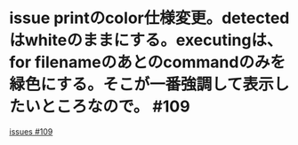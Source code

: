# issue printのcolor仕様変更。detectedはwhiteのままにする。executingは、for filenameのあとのcommandのみを緑色にする。そこが一番強調して表示したいところなので。 #109
[issues #109](https://github.com/cat2151/cat-file-watcher/issues/109)



